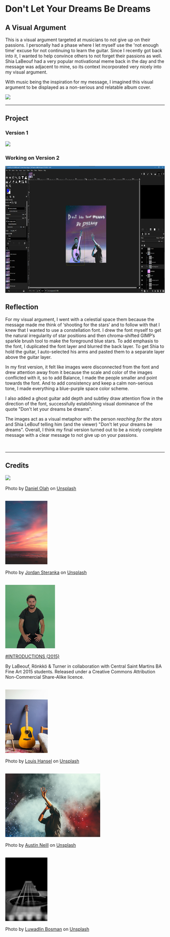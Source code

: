 # Don't Let Your Dreams Be Dreams


## A Visual Argument 
This is a visual argument targeted at musicians to not give up on their passions. I personally had a phase where I let myself use the 'not enough time' excuse for not continuing to learn the guitar. Since I recently got back into it, I wanted to help convince others to not forget their passions as well. Shia LaBeouf had a very popular motivational meme back in the day and the message was adjacent to mine, so its context incorporated very nicely into my visual argument. 

With music being the inspiration for my message, I imagined this visual argument to be displayed as a non-serious and relatable album cover.

<img src='visual-arg-full.png'>

<br>

--------------
## Project
### Version 1
<img src='visual-arg.png' height='200'>

<br>

### Working on Version 2
<img src='gimp.png' height='400'>


## Reflection
For my visual argument, I went with a celestial space them because the message made me think of ‘shooting for the stars’ and to follow with that I knew that I wanted to use a constellation font. I drew the font myself to get the natural irregularity of star positions and then chroma-shifted GIMP’s sparkle brush tool to make the foreground blue stars. To add emphasis to the font, I duplicated the font layer and blurred the back layer. To get Shia to hold the guitar, I auto-selected his arms and pasted them to a separate layer above the guitar layer. 

In my first version, it felt like images were disconnected from the font and drew attention away from it because the scale and color of the images conflicted with it, so to add Balance, I made the people smaller and point towards the font. And to add consistency and keep a calm non-serious tone, I made everything a blue-purple space color scheme. 

I also added a ghost guitar add depth and subtley draw attention flow in the direction of the font, successfully establishing visual dominance of the quote "Don't let your dreams be dreams". 

The images act as a visual metaphor with the person *reaching for the stars* and Shia LeBouf telling him (and the viewer) "Don't let your dreams be dreams". Overall, I think my final version turned out to be a nicely complete message with a clear message to not give up on your passions.


<br>

----------
## Credits
<img src='assets/horizon.avif' height='200'>

Photo by <a href="https://unsplash.com/@danesduet?utm_source=unsplash&utm_medium=referral&utm_content=creditCopyText">Daniel Olah</a> on <a href="https://unsplash.com/s/photos/space?utm_source=unsplash&utm_medium=referral&utm_content=creditCopyText">Unsplash</a>


<br>
<img src='assets/sunset.jpg' height='200'>

  Photo by <a href="https://unsplash.com/@jordansteranka?utm_source=unsplash&utm_medium=referral&utm_content=creditCopyText">Jordan Steranka</a> on <a href="https://unsplash.com/s/photos/sunset?utm_source=unsplash&utm_medium=referral&utm_content=creditCopyText">Unsplash</a>
  

<br>
<img src='assets/shia.png' height='200'>

<a href='https://vimeo.com/125095515'>#INTRODUCTIONS (2015)</a>

By LaBeouf, Rönkkö & Turner in collaboration with Central Saint Martins BA Fine Art 2015 students.
Released under a Creative Commons Attribution Non-Commercial Share-Alike licence.

<br>
<img src='assets/guitar.jpg' height='200'>

Photo by <a href="https://unsplash.com/@louishansel?utm_source=unsplash&utm_medium=referral&utm_content=creditCopyText">Louis Hansel</a> on <a href="https://unsplash.com/s/photos/guitar?utm_source=unsplash&utm_medium=referral&utm_content=creditCopyText">Unsplash</a>
  

<br>
<img src='assets/sing.jpg' height='200'>

Photo by <a href="https://unsplash.com/@arstyy?utm_source=unsplash&utm_medium=referral&utm_content=creditCopyText">Austin Neill</a> on <a href="https://unsplash.com/s/photos/music?utm_source=unsplash&utm_medium=referral&utm_content=creditCopyText">Unsplash</a>

<br>
<img src='assets/ghost.jpg' height='200'>

Photo by <a href="https://unsplash.com/@luwadlinbosman?utm_source=unsplash&utm_medium=referral&utm_content=creditCopyText">Luwadlin Bosman</a> on <a href="https://unsplash.com/s/photos/guitar?utm_source=unsplash&utm_medium=referral&utm_content=creditCopyText">Unsplash</a>
